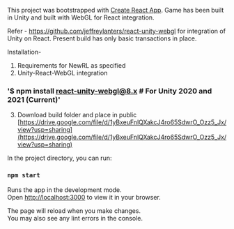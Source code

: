 

This project was bootstrapped with [Create React App](https://github.com/facebook/create-react-app).
Game has been built in Unity and built with WebGL for React integration.

Refer - https://github.com/jeffreylanters/react-unity-webgl for integration of Unity on React.
Present build has only basic transactions in place. 

Installation-
1. Requirements for NewRL as specified
2. Unity-React-WebGL integration
  ### '$ npm install react-unity-webgl@8.x  # For Unity 2020 and 2021 (Current)'
3. Download build folder and place in public
  [https://drive.google.com/file/d/1yBxeuFnlQXakcJ4ro65SdwrO_Ozz5_Jx/view?usp=sharing](https://drive.google.com/file/d/1yBxeuFnlQXakcJ4ro65SdwrO_Ozz5_Jx/view?usp=sharing)

In the project directory, you can run:

### `npm start`

Runs the app in the development mode.\
Open [http://localhost:3000](http://localhost:3000) to view it in your browser.

The page will reload when you make changes.\
You may also see any lint errors in the console.


